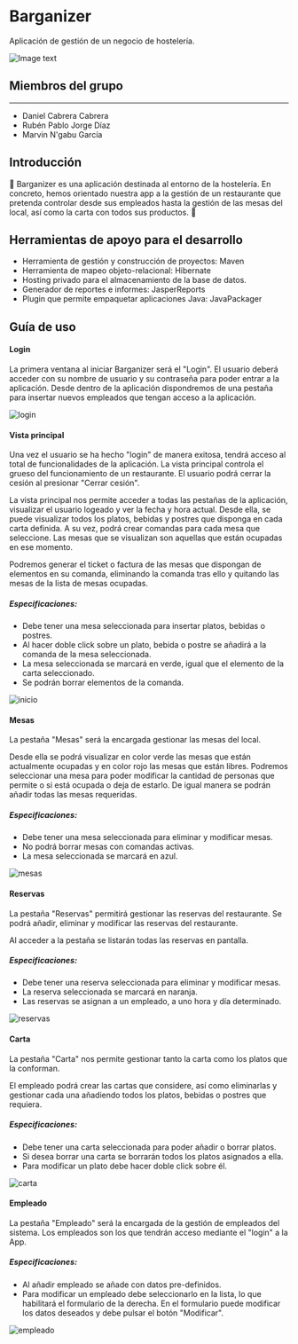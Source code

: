 # Barganizer

Aplicación de gestión de un negocio de hostelería.

![Image text](https://github.com/dam-dad/Barganizer/blob/main/src/main/resources/images/barganizer.PNG)



## Miembros del grupo

------

- Daniel Cabrera Cabrera
- Rubén Pablo Jorge Díaz
- Marvin N'gabu García

## Introducción 

:fork_and_knife: Barganizer es una aplicación destinada al entorno de la hostelería.  En concreto, hemos orientado nuestra app a la gestión de un restaurante que pretenda controlar desde sus empleados hasta la gestión de las mesas del local, así como la carta con todos sus productos. :fork_and_knife:



## Herramientas de apoyo para el desarrollo

- Herramienta de gestión y construcción de proyectos: Maven
- Herramienta de mapeo objeto-relacional: Hibernate
- Hosting privado para el almacenamiento de la base de datos.
- Generador de reportes e informes: JasperReports 
- Plugin que permite empaquetar aplicaciones Java: JavaPackager



## Guía de uso

#### Login

La primera ventana al iniciar Barganizer será el "Login". El usuario deberá acceder con su nombre de usuario y su contraseña para poder entrar a la aplicación. Desde dentro de la aplicación dispondremos de una pestaña para insertar nuevos empleados que tengan acceso a la aplicación.

![login](https://user-images.githubusercontent.com/90828057/155431594-13d82afc-3aee-424b-8966-9f07f91a20e0.PNG)



#### Vista principal

Una vez el usuario se ha  hecho "login" de manera exitosa, tendrá acceso al total de funcionalidades de la aplicación.  La vista principal controla el grueso del funcionamiento de un restaurante. El usuario podrá cerrar la cesión al presionar "Cerrar cesión".

La vista principal nos permite acceder a todas las pestañas de la aplicación, visualizar el usuario logeado y ver la fecha y hora actual. Desde ella, se puede visualizar todos los platos, bebidas y postres que disponga en cada carta definida. A su vez, podrá crear comandas para cada mesa que seleccione. Las mesas que se visualizan son aquellas que están ocupadas en ese momento. 

Podremos generar el ticket o factura de las mesas que dispongan de elementos en su comanda, eliminando la comanda tras ello y quitando las mesas de la lista de mesas ocupadas.

##### Especificaciones: 

- Debe tener una mesa seleccionada para insertar platos, bebidas o postres.
- Al hacer doble click sobre un plato, bebida o postre se añadirá a la comanda de la mesa seleccionada.
- La mesa seleccionada se marcará en verde, igual que el elemento de la carta seleccionado.
- Se podrán borrar elementos de la comanda.

![inicio](https://user-images.githubusercontent.com/90828057/155436229-399c85cf-c74c-4f0b-b83f-652d1852258a.PNG)


#### Mesas

La pestaña "Mesas" será la encargada gestionar las mesas del local.

Desde ella se podrá visualizar en color verde las mesas que están actualmente ocupadas y en color rojo las mesas que están libres. Podremos seleccionar una mesa para poder modificar la cantidad de personas que permite o si está ocupada o deja de estarlo. De igual manera se podrán añadir todas las mesas requeridas.

##### Especificaciones: 

- Debe tener una mesa seleccionada para eliminar y modificar mesas.
- No podrá borrar mesas con comandas activas.
- La mesa seleccionada se marcará en azul.

![mesas](https://user-images.githubusercontent.com/90828057/155431979-890eb903-ec7e-47ea-8009-ad3130e57d6c.PNG)



#### Reservas

La pestaña "Reservas" permitirá gestionar las reservas del restaurante. Se podrá añadir, eliminar y modificar las reservas del restaurante. 

Al acceder a la pestaña se listarán todas las reservas en pantalla.

##### Especificaciones: 

- Debe tener una reserva seleccionada para eliminar y modificar mesas.
- La reserva seleccionada se marcará en naranja.
- Las reservas se asignan a un empleado, a uno hora y día determinado.

![reservas](https://user-images.githubusercontent.com/90828057/155431972-642f1850-fe50-4b26-86e8-e13a6771c42a.PNG)



#### Carta

La pestaña "Carta" nos permite gestionar tanto la carta como los platos que la conforman.

 El empleado podrá crear las cartas que considere, así como eliminarlas y gestionar cada una añadiendo todos los platos, bebidas o postres que requiera.

##### Especificaciones: 

- Debe tener una carta seleccionada para poder añadir o borrar platos.
- Si desea borrar una carta se borrarán todos los platos asignados a ella.
- Para modificar un plato debe hacer doble click sobre él.


![carta](https://user-images.githubusercontent.com/90828057/155436252-7ef514f2-d19f-4d6b-a455-814cc73f2062.PNG)



#### Empleado 

La pestaña "Empleado" será la encargada de la gestión de empleados del sistema. Los empleados son los que tendrán acceso mediante el "login" a la App. 

##### Especificaciones: 

- Al añadir empleado se añade con datos pre-definidos.
- Para modificar un empleado debe seleccionarlo en la lista, lo que habilitará el formulario de la derecha. En el formulario puede modificar los datos deseados y debe pulsar el botón "Modificar".

![empleado](https://user-images.githubusercontent.com/90828057/155436269-d4db8ecb-cd86-4a51-ab20-8e50fdb3f2fe.PNG)

